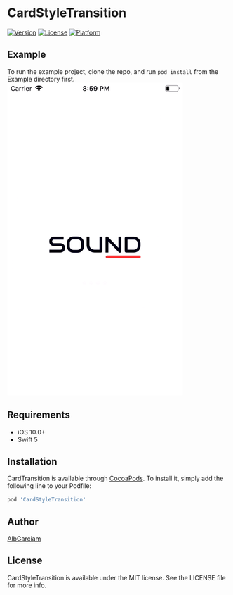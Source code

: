 # CardStyleTransition
[![Version](https://img.shields.io/cocoapods/v/CardStyleTransition.svg?style=flat)](https://cocoapods.org/pods/CardStyleTransition)
[![License](https://img.shields.io/cocoapods/l/CardStyleTransition.svg?style=flat)](https://cocoapods.org/pods/CardStyleTransition)
[![Platform](https://img.shields.io/cocoapods/p/CardStyleTransition.svg?style=flat)](https://cocoapods.org/pods/CardStyleTransition)

## Example

To run the example project, clone the repo, and run `pod install` from the Example directory first.
![](https://github.com/AlbGarciam/CardTransition/blob/master/animation.gif)

## Requirements
* iOS 10.0+
* Swift 5

## Installation

CardTransition is available through [CocoaPods](https://cocoapods.org). To install
it, simply add the following line to your Podfile:

```ruby
pod 'CardStyleTransition'
```

## Author

[AlbGarciam](https://github.com/AlbGarciam)

## License

CardStyleTransition is available under the MIT license. See the LICENSE file for more info.
